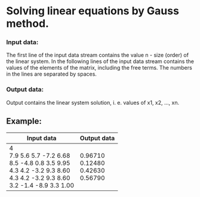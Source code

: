 # Solving linear equations by Gauss method.

### Input data:
The first line of the input data stream contains the value n - size (order) of the linear system. In the following lines of the input data stream contains the values of the elements of the matrix, including the free terms. The numbers in the lines are separated by spaces.

### Output data:
Output contains the linear system solution, i. e. values of x1, x2, ..., xn.

## Example:

| Input data | Output data |
|------------|-------------|
|4<br>7.9 5.6 5.7 -7.2 6.68<br>8.5 -4.8 0.8 3.5 9.95<br>4.3 4.2 -3.2 9.3 8.60<br>4.3 4.2 -3.2 9.3 8.60<br>3.2 -1.4 -8.9 3.3 1.00|0.96710<br>0.12480<br>0.42630<br>0.56790|